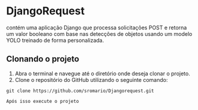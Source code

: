 # DjangoRequest
contém uma aplicação Django que processa solicitações POST e retorna um valor booleano com base nas detecções de objetos usando um modelo YOLO treinado de forma personalizada.


## Clonando o projeto

1. Abra o terminal e navegue até o diretório onde deseja clonar o projeto.
2. Clone o repositório do GitHub utilizando o seguinte comando:


```
git clone https://github.com/sromario/Djangorequest.git

Após isso execute o projeto
```
